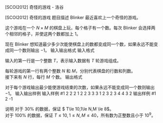 



[SCOI2012] 奇怪的游戏 - 洛谷














[SCOI2012] 奇怪的游戏
题目描述
Blinker 最近喜欢上一个奇怪的游戏。 

这个游戏在一个 $N \times M$ 的棋盘上玩，每个格子有一个数。每次 Blinker 会选择两个相邻的格子，并使这两个数都加上 $1$。 

现在 Blinker 想知道最少多少次能使棋盘上的数都变成同一个数，如果永远不能变成同一个数则输出 $-1$。 
输入输出格式
输入格式

输入的第一行是一个整数 $T$，表示输入数据有 $T$ 轮游戏组成。 

每轮游戏的第一行有两个整数 $N$ 和 $M$，分别代表棋盘的行数和列数。  
接下来有 $N$ 行，每行 $M$ 个数。 
输出格式

对于每个游戏输出最少能使游戏结束的次数，如果永远不能变成同一个数则输出 $-1$。
输入输出样例
输入样例 #1
2 
2 2 
1 2 
2 3 
3 3 
1 2 3 
2 3 4 
4 3 2 
输出样例 #1
2 
-1 

说明
对于 $30\%$ 的数据，保证 $ T\le 10,1\le N,M \le 8$。   
对于 $100\%$ 的数据，保证 $T \le 10,1 \le N,M\le 40$，所有数为正整数且小于 $10^9$。 






